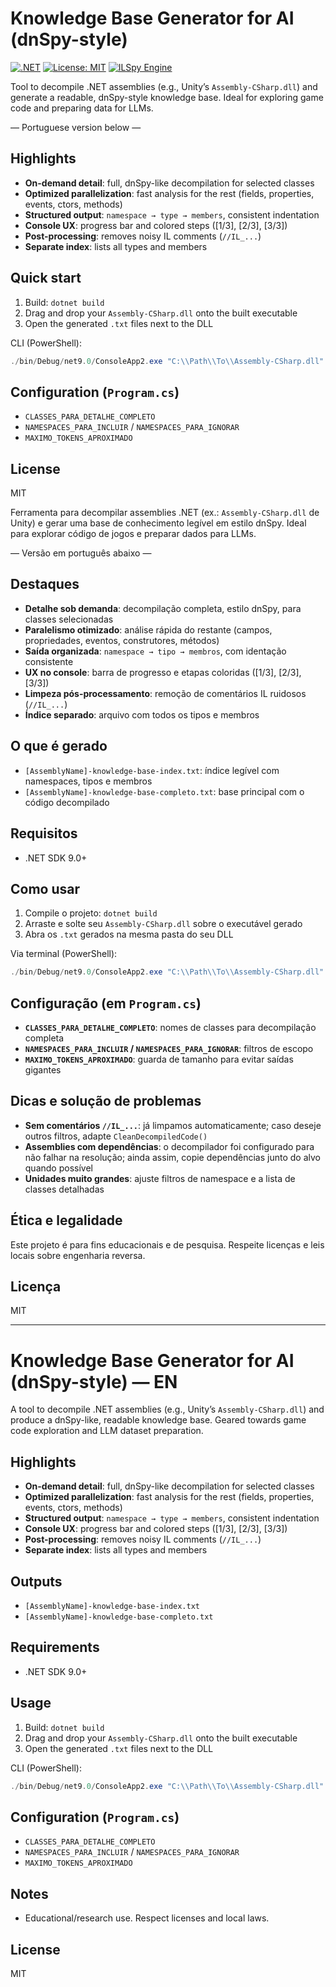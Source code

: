 # Knowledge Base Generator for AI (dnSpy-style)

[![.NET](https://img.shields.io/badge/.NET-9.0-512BD4?logo=dotnet)](https://dotnet.microsoft.com/) [![License: MIT](https://img.shields.io/badge/License-MIT-green.svg)](./LICENSE) [![ILSpy Engine](https://img.shields.io/badge/Decompile-ILSpy-orange)](https://github.com/icsharpcode/ILSpy)

Tool to decompile .NET assemblies (e.g., Unity’s `Assembly-CSharp.dll`) and generate a readable, dnSpy-style knowledge base. Ideal for exploring game code and preparing data for LLMs.

— Portuguese version below —

## Highlights

- __On-demand detail__: full, dnSpy-like decompilation for selected classes
- __Optimized parallelization__: fast analysis for the rest (fields, properties, events, ctors, methods)
- __Structured output__: `namespace → type → members`, consistent indentation
- __Console UX__: progress bar and colored steps ([1/3], [2/3], [3/3])
- __Post-processing__: removes noisy IL comments (`//IL_...`)
- __Separate index__: lists all types and members

## Quick start

1) Build: `dotnet build`
2) Drag and drop your `Assembly-CSharp.dll` onto the built executable
3) Open the generated `.txt` files next to the DLL

CLI (PowerShell):

```powershell
./bin/Debug/net9.0/ConsoleApp2.exe "C:\\Path\\To\\Assembly-CSharp.dll"
```

## Configuration (`Program.cs`)

- `CLASSES_PARA_DETALHE_COMPLETO`
- `NAMESPACES_PARA_INCLUIR` / `NAMESPACES_PARA_IGNORAR`
- `MAXIMO_TOKENS_APROXIMADO`

## License

MIT

Ferramenta para decompilar assemblies .NET (ex.: `Assembly-CSharp.dll` de Unity) e gerar uma base de conhecimento legível em estilo dnSpy. Ideal para explorar código de jogos e preparar dados para LLMs.

— Versão em português abaixo —

## Destaques

- __Detalhe sob demanda__: decompilação completa, estilo dnSpy, para classes selecionadas
- __Paralelismo otimizado__: análise rápida do restante (campos, propriedades, eventos, construtores, métodos)
- __Saída organizada__: `namespace → tipo → membros`, com identação consistente
- __UX no console__: barra de progresso e etapas coloridas ([1/3], [2/3], [3/3])
- __Limpeza pós-processamento__: remoção de comentários IL ruidosos (`//IL_...`)
- __Índice separado__: arquivo com todos os tipos e membros

## O que é gerado

- `[AssemblyName]-knowledge-base-index.txt`: índice legível com namespaces, tipos e membros
- `[AssemblyName]-knowledge-base-completo.txt`: base principal com o código decompilado

## Requisitos

- .NET SDK 9.0+

## Como usar

1) Compile o projeto: `dotnet build`
2) Arraste e solte seu `Assembly-CSharp.dll` sobre o executável gerado
3) Abra os `.txt` gerados na mesma pasta do seu DLL

Via terminal (PowerShell):

```powershell
./bin/Debug/net9.0/ConsoleApp2.exe "C:\\Path\\To\\Assembly-CSharp.dll"
```

## Configuração (em `Program.cs`)

- __`CLASSES_PARA_DETALHE_COMPLETO`__: nomes de classes para decompilação completa
- __`NAMESPACES_PARA_INCLUIR` / `NAMESPACES_PARA_IGNORAR`__: filtros de escopo
- __`MAXIMO_TOKENS_APROXIMADO`__: guarda de tamanho para evitar saídas gigantes

## Dicas e solução de problemas

- __Sem comentários `//IL_...`__: já limpamos automaticamente; caso deseje outros filtros, adapte `CleanDecompiledCode()`
- __Assemblies com dependências__: o decompilador foi configurado para não falhar na resolução; ainda assim, copie dependências junto do alvo quando possível
- __Unidades muito grandes__: ajuste filtros de namespace e a lista de classes detalhadas

## Ética e legalidade

Este projeto é para fins educacionais e de pesquisa. Respeite licenças e leis locais sobre engenharia reversa.

## Licença

MIT

---

# Knowledge Base Generator for AI (dnSpy-style) — EN

A tool to decompile .NET assemblies (e.g., Unity’s `Assembly-CSharp.dll`) and produce a dnSpy-like, readable knowledge base. Geared towards game code exploration and LLM dataset preparation.

## Highlights

- __On-demand detail__: full, dnSpy-like decompilation for selected classes
- __Optimized parallelization__: fast analysis for the rest (fields, properties, events, ctors, methods)
- __Structured output__: `namespace → type → members`, consistent indentation
- __Console UX__: progress bar and colored steps ([1/3], [2/3], [3/3])
- __Post-processing__: removes noisy IL comments (`//IL_...`)
- __Separate index__: lists all types and members

## Outputs

- `[AssemblyName]-knowledge-base-index.txt`
- `[AssemblyName]-knowledge-base-completo.txt`

## Requirements

- .NET SDK 9.0+

## Usage

1) Build: `dotnet build`
2) Drag and drop your `Assembly-CSharp.dll` onto the built executable
3) Open the generated `.txt` files next to the DLL

CLI (PowerShell):

```powershell
./bin/Debug/net9.0/ConsoleApp2.exe "C:\\Path\\To\\Assembly-CSharp.dll"
```

## Configuration (`Program.cs`)

- `CLASSES_PARA_DETALHE_COMPLETO`
- `NAMESPACES_PARA_INCLUIR` / `NAMESPACES_PARA_IGNORAR`
- `MAXIMO_TOKENS_APROXIMADO`

## Notes

- Educational/research use. Respect licenses and local laws.

## License

MIT
